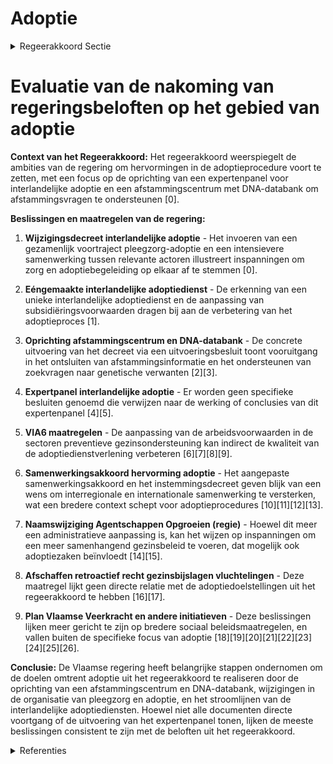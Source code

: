 # Adoptie

<details>
        <summary>Regeerakkoord Sectie </summary>
        <p>1.2.1.2 Adoptie We kenden vijf bewogen jaren binnen het adoptielandschap tijdens de vorige regeer-periode, waarbij we hervormingen door-voerden in zowel de binnenlandse als de interlandelijke adoptie. Uit de hoorzittingen over gedwongen adopties in de jaren ‘70 en ‘80 volgden formele excuses vanuit de Vlaamse overheid en werd meer aandacht geschonken aan ‘afstamming’, onder meer door middel van de oprichting van een afstammingscentrum en bijhorende DNA-databank. Tijdens de komende regeerperiode bouwen we dit centrum verder uit en maken we werk van de data-bank. De evoluties binnen de binnenlandse en interlandelijke adoptie volgen we verder op en sturen we bij waar nodig. Deze Vlaamse regering verbindt zich tot een grondig onderzoek naar adopties en herkomst bij interlandelijke adoptie. Daartoe richten we een expertenpanel voor interlandelijke adoptie op. We bestu-deren de mogelijkheid om dit onderzoek te kaderen in een breder internationaal onderzoek in samenwerking met andere landen. Op basis van de resultaten van deze onderzoeken, nemen we maatregelen om interlandelijke adopties naar Vlaanderen te verbeteren. We blijven oog hebben voor de vereenvou-diging van de adoptieprocedure en de bijhorende kosten. </p>
        </details> 

# Evaluatie van de nakoming van regeringsbeloften op het gebied van adoptie

**Context van het Regeerakkoord:**
Het regeerakkoord weerspiegelt de ambities van de regering om hervormingen in de adoptieprocedure voort te zetten, met een focus op de oprichting van een expertenpanel voor interlandelijke adoptie en een afstammingscentrum met DNA-databank om afstammingsvragen te ondersteunen \[0\].

**Beslissingen en maatregelen van de regering:**

1. **Wijzigingsdecreet interlandelijke adoptie** - Het invoeren van een gezamenlijk voortraject pleegzorg-adoptie en een intensievere samenwerking tussen relevante actoren illustreert inspanningen om zorg en adoptiebegeleiding op elkaar af te stemmen \[0\].

2. **Eéngemaakte interlandelijke adoptiedienst** - De erkenning van een unieke interlandelijke adoptiedienst en de aanpassing van subsidiëringsvoorwaarden dragen bij aan de verbetering van het adoptieproces \[1\].

3. **Oprichting afstammingscentrum en DNA-databank** - De concrete uitvoering van het decreet via een uitvoeringsbesluit toont vooruitgang in het ontsluiten van afstammingsinformatie en het ondersteunen van zoekvragen naar genetische verwanten \[2\]\[3\].

4. **Expertpanel interlandelijke adoptie** - Er worden geen specifieke besluiten genoemd die verwijzen naar de werking of conclusies van dit expertenpanel \[4\]\[5\].

5. **VIA6 maatregelen** - De aanpassing van de arbeidsvoorwaarden in de sectoren preventieve gezinsondersteuning kan indirect de kwaliteit van de adoptiedienstverlening verbeteren \[6\]\[7\]\[8\]\[9\].

6. **Samenwerkingsakkoord hervorming adoptie** - Het aangepaste samenwerkingsakkoord en het instemmingsdecreet geven blijk van een wens om interregionale en internationale samenwerking te versterken, wat een bredere context schept voor adoptieprocedures \[10\]\[11\]\[12\]\[13\].

7. **Naamswijziging Agentschappen Opgroeien (regie)** - Hoewel dit meer een administratieve aanpassing is, kan het wijzen op inspanningen om een meer samenhangend gezinsbeleid te voeren, dat mogelijk ook adoptiezaken beïnvloedt \[14\]\[15\].

8. **Afschaffen retroactief recht gezinsbijslagen vluchtelingen** - Deze maatregel lijkt geen directe relatie met de adoptiedoelstellingen uit het regeerakkoord te hebben \[16\]\[17\].

9. **Plan Vlaamse Veerkracht en andere initiatieven** - Deze beslissingen lijken meer gericht te zijn op bredere sociaal beleidsmaatregelen, en vallen buiten de specifieke focus van adoptie \[18\]\[19\]\[20\]\[21\]\[22\]\[23\]\[24\]\[25\]\[26\].

**Conclusie:**
De Vlaamse regering heeft belangrijke stappen ondernomen om de doelen omtrent adoptie uit het regeerakkoord te realiseren door de oprichting van een afstammingscentrum en DNA-databank, wijzigingen in de organisatie van pleegzorg en adoptie, en het stroomlijnen van de interlandelijke adoptiediensten. Hoewel niet alle documenten directe voortgang of de uitvoering van het expertenpanel tonen, lijken de meeste beslissingen consistent te zijn met de beloften uit het regeerakkoord.

<details>
        <summary> Referenties</summary>
        **[\[0\]](https://beslissingenvlaamseregering.vlaanderen.be/?search=Wijzigingsdecreet%20interlandelijke%20adoptie%3A%20invoering%20van%20een%20gezamenlijk%20voortraject%20pleegzorg-adoptie&dateOption=select&startDate=2023-09-15T08%3A00%3A00Z&endDate=2023-09-15T08%3A00%3A00Z)** : **(2023-09-15)** Wijzigingsdecreet interlandelijke adoptie: invoering van een gezamenlijk voortraject pleegzorg-adoptie 

**[\[1\]](https://beslissingenvlaamseregering.vlaanderen.be/?search=E%C3%A9ngemaakte%20interlandelijke%20adoptiedienst%3A%20wijzigingsbesluit&dateOption=select&startDate=2022-09-09T08%3A00%3A00Z&endDate=2022-09-09T08%3A00%3A00Z)** : **(2022-09-09)** Eéngemaakte interlandelijke adoptiedienst: wijzigingsbesluit 

**[\[2\]](https://beslissingenvlaamseregering.vlaanderen.be/?search=Oprichting%20afstammingscentrum%20en%20DNA-databank%0A&dateOption=select&startDate=2020-02-14T09%3A00%3A00Z&endDate=2020-02-14T09%3A00%3A00Z)** : **(2020-02-14)** Oprichting afstammingscentrum en DNA-databank
 

**[\[3\]](https://beslissingenvlaamseregering.vlaanderen.be/?search=Oprichting%20afstammingscentrum%20en%20DNA-databank%0A&dateOption=select&startDate=2020-05-08T08%3A00%3A00Z&endDate=2020-05-08T08%3A00%3A00Z)** : **(2020-05-08)** Oprichting afstammingscentrum en DNA-databank
 

**[\[4\]](https://beslissingenvlaamseregering.vlaanderen.be/?search=Eindrapport%20expertenpanel%20interlandelijke%20adoptie&dateOption=select&startDate=2021-09-03T10%3A00%3A00Z&endDate=2021-09-03T10%3A00%3A00Z)** : **(2021-09-03)** Eindrapport expertenpanel interlandelijke adoptie 

**[\[5\]](https://beslissingenvlaamseregering.vlaanderen.be/?search=Eindrapport%20expertenpanel%20interlandelijke%20adoptie&dateOption=select&startDate=2021-09-10T08%3A00%3A00Z&endDate=2021-09-10T08%3A00%3A00Z)** : **(2021-09-10)** Eindrapport expertenpanel interlandelijke adoptie 

**[\[6\]](https://beslissingenvlaamseregering.vlaanderen.be/?search=VIA6%3A%20preventieve%20gezinsondersteuning%20en%20adoptie&dateOption=select&startDate=2021-12-17T09%3A00%3A00Z&endDate=2021-12-17T09%3A00%3A00Z)** : **(2021-12-17)** VIA6: preventieve gezinsondersteuning en adoptie 

**[\[7\]](https://beslissingenvlaamseregering.vlaanderen.be/?search=VIA6%3A%20preventieve%20gezinsondersteuning%20en%20adoptie&dateOption=select&startDate=2022-01-28T09%3A00%3A00Z&endDate=2022-01-28T09%3A00%3A00Z)** : **(2022-01-28)** VIA6: preventieve gezinsondersteuning en adoptie 

**[\[8\]](https://beslissingenvlaamseregering.vlaanderen.be/?search=Kinderopvang%2C%20preventieve%20gezinsondersteuning%20en%20adoptie%3A%20nieuwe%20maatregelen%20van%20het%20Vlaams%20Intersectoraal%20Akkoord%20voor%20de%20social%20profitsectoren&dateOption=select&startDate=2019-12-20T09%3A00%3A00Z&endDate=2019-12-20T09%3A00%3A00Z)** : **(2019-12-20)** Kinderopvang, preventieve gezinsondersteuning en adoptie: nieuwe maatregelen van het Vlaams Intersectoraal Akkoord voor de social profitsectoren 

**[\[9\]](https://beslissingenvlaamseregering.vlaanderen.be/?search=Kinderopvang%2C%20preventieve%20gezinsondersteuning%20en%20adoptie%3A%20nieuwe%20maatregelen%20van%20het%20Vlaams%20Intersectoraal%20Akkoord%20voor%20de%20social%20profitsectoren&dateOption=select&startDate=2020-02-07T09%3A00%3A00Z&endDate=2020-02-07T09%3A00%3A00Z)** : **(2020-02-07)** Kinderopvang, preventieve gezinsondersteuning en adoptie: nieuwe maatregelen van het Vlaams Intersectoraal Akkoord voor de social profitsectoren 

**[\[10\]](https://beslissingenvlaamseregering.vlaanderen.be/?search=Samenwerkingsakkoord%20hervorming%20adoptie&dateOption=select&startDate=2019-12-13T09%3A00%3A00Z&endDate=2019-12-13T09%3A00%3A00Z)** : **(2019-12-13)** Samenwerkingsakkoord hervorming adoptie 

**[\[11\]](https://beslissingenvlaamseregering.vlaanderen.be/?search=Samenwerkingsakkoord%20hervorming%20adoptie%3A%20voorontwerp%20instemmingsdecreet&dateOption=select&startDate=2020-03-06T09%3A00%3A00Z&endDate=2020-03-06T09%3A00%3A00Z)** : **(2020-03-06)** Samenwerkingsakkoord hervorming adoptie: voorontwerp instemmingsdecreet 

**[\[12\]](https://beslissingenvlaamseregering.vlaanderen.be/?search=Samenwerkingsakkoord%20hervorming%20adoptie%3A%20voorontwerp%20instemmingsdecreet&dateOption=select&startDate=2020-05-29T08%3A00%3A00Z&endDate=2020-05-29T08%3A00%3A00Z)** : **(2020-05-29)** Samenwerkingsakkoord hervorming adoptie: voorontwerp instemmingsdecreet 

**[\[13\]](https://beslissingenvlaamseregering.vlaanderen.be/?search=Decreet%20Wijziging%20samenwerkingsakkoord%20adoptie&dateOption=select&startDate=2020-10-30T09%3A00%3A00Z&endDate=2020-10-30T09%3A00%3A00Z)** : **(2020-10-30)** Decreet Wijziging samenwerkingsakkoord adoptie 

**[\[14\]](https://beslissingenvlaamseregering.vlaanderen.be/?search=Aanpassen%20besluiten%20naar%20aanleiding%20van%20naamswijziging%20Agentschappen%20Opgroeien%20%28regie%29&dateOption=select&startDate=2020-12-04T09%3A00%3A00Z&endDate=2020-12-04T09%3A00%3A00Z)** : **(2020-12-04)** Aanpassen besluiten naar aanleiding van naamswijziging Agentschappen Opgroeien (regie) 

**[\[15\]](https://beslissingenvlaamseregering.vlaanderen.be/?search=Organisatorische%20eenmaking%20van%20de%20agentschappen%20Kind%20en%20Gezin%20en%20Jongerenwelzijn%3A%20naamswijziging%20Opgroeien%20%28regie%29&dateOption=select&startDate=2021-03-12T09%3A00%3A00Z&endDate=2021-03-12T09%3A00%3A00Z)** : **(2021-03-12)** Organisatorische eenmaking van de agentschappen Kind en Gezin en Jongerenwelzijn: naamswijziging Opgroeien (regie) 

**[\[16\]](https://beslissingenvlaamseregering.vlaanderen.be/?search=Afschaffing%20retroactief%20recht%20gezinsbijslagen%20vluchtelingen%0A&dateOption=select&startDate=2020-02-21T09%3A00%3A00Z&endDate=2020-02-21T09%3A00%3A00Z)** : **(2020-02-21)** Afschaffing retroactief recht gezinsbijslagen vluchtelingen
 

**[\[17\]](https://beslissingenvlaamseregering.vlaanderen.be/?search=Afschaffing%20retroactief%20recht%20gezinsbijslagen%20vluchtelingen%0A&dateOption=select&startDate=2020-04-30T08%3A00%3A00Z&endDate=2020-04-30T08%3A00%3A00Z)** : **(2020-04-30)** Afschaffing retroactief recht gezinsbijslagen vluchtelingen
 

**[\[18\]](https://beslissingenvlaamseregering.vlaanderen.be/?search=Subsidie%20uitbreiding%20bevolkingsonderzoek%20aangeboren%20aandoeningen%202022&dateOption=select&startDate=2021-12-17T09%3A00%3A00Z&endDate=2021-12-17T09%3A00%3A00Z)** : **(2021-12-17)** Subsidie uitbreiding bevolkingsonderzoek aangeboren aandoeningen 2022 

**[\[19\]](https://beslissingenvlaamseregering.vlaanderen.be/?search=Plan%20Vlaamse%20Veerkracht%3A%20Operationalisering%20integratie%20erfgoeddatabanken&dateOption=select&startDate=2021-07-09T08%3A00%3A00Z&endDate=2021-07-09T08%3A00%3A00Z)** : **(2021-07-09)** Plan Vlaamse Veerkracht: Operationalisering integratie erfgoeddatabanken 

**[\[20\]](https://beslissingenvlaamseregering.vlaanderen.be/?search=Fokkerijbesluit%20van%20honden%20en%20katten%3A%20voorwaarden%20om%20stambomen%20af%20te%20leveren&dateOption=select&startDate=2023-12-22T09%3A00%3A00Z&endDate=2023-12-22T09%3A00%3A00Z)** : **(2023-12-22)** Fokkerijbesluit van honden en katten: voorwaarden om stambomen af te leveren 

**[\[21\]](https://beslissingenvlaamseregering.vlaanderen.be/?search=Wijziging%20regelgeving%20Vlaams%20integratie-%20en%20inburgeringsbeleid%3A%20hertekening%20inburgeringstraject&dateOption=select&startDate=2021-10-22T08%3A00%3A00Z&endDate=2021-10-22T08%3A00%3A00Z)** : **(2021-10-22)** Wijziging regelgeving Vlaams integratie- en inburgeringsbeleid: hertekening inburgeringstraject 

**[\[22\]](https://beslissingenvlaamseregering.vlaanderen.be/?search=Optimalisatie%20aanvragen%20en%20behandelen%20van%20de%20zorgtoeslag%3A%20wijzigingsbesluit&dateOption=select&startDate=2023-12-15T09%3A00%3A00Z&endDate=2023-12-15T09%3A00%3A00Z)** : **(2023-12-15)** Optimalisatie aanvragen en behandelen van de zorgtoeslag: wijzigingsbesluit 

**[\[23\]](https://beslissingenvlaamseregering.vlaanderen.be/?search=Wijziging%20regelgeving%20Vlaams%20integratie-%20en%20inburgeringsbeleid%3A%20hertekening%20inburgeringstraject&dateOption=select&startDate=2021-12-17T09%3A00%3A00Z&endDate=2021-12-17T09%3A00%3A00Z)** : **(2021-12-17)** Wijziging regelgeving Vlaams integratie- en inburgeringsbeleid: hertekening inburgeringstraject 

**[\[24\]](https://beslissingenvlaamseregering.vlaanderen.be/?search=Automatisering%20bewijslast%20%27leerling%20met%20een%20zorgthuis%27&dateOption=select&startDate=2022-12-02T09%3A00%3A00Z&endDate=2022-12-02T09%3A00%3A00Z)** : **(2022-12-02)** Automatisering bewijslast 'leerling met een zorgthuis' 

**[\[25\]](https://beslissingenvlaamseregering.vlaanderen.be/?search=Versterking%20van%20de%20lokale%20dienstverlening%20Kind%20en%20Gezin%20van%20Opgroeien%20als%20antwoord%20op%20het%20stijgend%20aantal%20dossiers%20ten%20gevolge%20van%20de%20instroom%20van%20Oekra%C3%AFense%20vluchtelingengezinnen%20met%20jonge%20kinderen&dateOption=select&startDate=2022-06-17T09%3A00%3A00Z&endDate=2022-06-17T09%3A00%3A00Z)** : **(2022-06-17)** Versterking van de lokale dienstverlening Kind en Gezin van Opgroeien als antwoord op het stijgend aantal dossiers ten gevolge van de instroom van Oekraïense vluchtelingengezinnen met jonge kinderen 

**[\[26\]](https://beslissingenvlaamseregering.vlaanderen.be/?search=Lokale%20samenwerkingsverbanden%20doorgaande%20lijn%20kinderopvang%3A%20afwijkingen%20Vergunningsbesluit&dateOption=select&startDate=2023-05-12T08%3A00%3A00Z&endDate=2023-05-12T08%3A00%3A00Z)** : **(2023-05-12)** Lokale samenwerkingsverbanden doorgaande lijn kinderopvang: afwijkingen Vergunningsbesluit 
        </details> 

